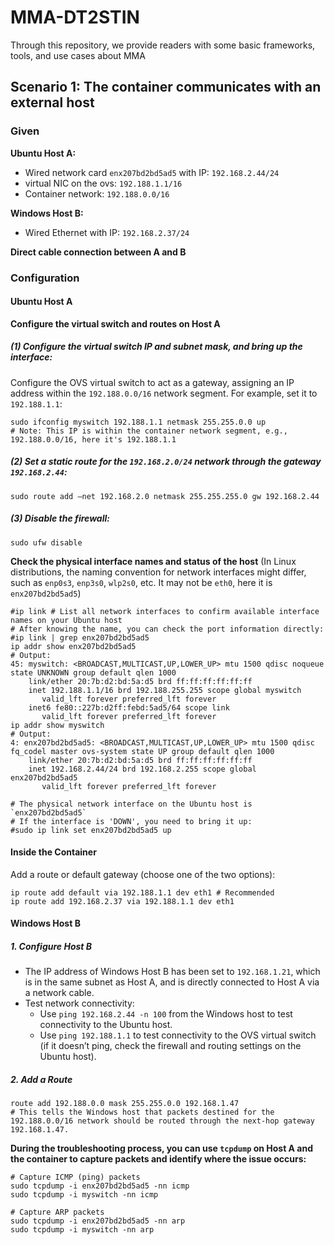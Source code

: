 # MMA-DT2STIN
Through this repository, we provide readers with some basic frameworks, tools, and use cases about MMA

## Scenario 1: The container communicates with an external host

### Given

**Ubuntu Host A:**

- Wired network card `enx207bd2bd5ad5` with IP: `192.168.2.44/24`
- virtual NIC on the ovs: `192.188.1.1/16`
- Container network: `192.188.0.0/16`

**Windows Host B:**

- Wired Ethernet with IP: `192.168.2.37/24`

**Direct cable connection between A and B**



### Configuration

#### Ubuntu Host A

**Configure the virtual switch and routes on Host A**

##### (1) Configure the virtual switch IP and subnet mask, and bring up the interface:

Configure the OVS virtual switch to act as a gateway, assigning an IP address within the `192.188.0.0/16` network segment. For example, set it to `192.188.1.1`:

```
sudo ifconfig myswitch 192.188.1.1 netmask 255.255.0.0 up 
# Note: This IP is within the container network segment, e.g., 192.188.0.0/16, here it's 192.188.1.1
```

##### (2) Set a static route for the `192.168.2.0/24` network through the gateway `192.168.2.44`:

```
sudo route add –net 192.168.2.0 netmask 255.255.255.0 gw 192.168.2.44
```

##### (3) Disable the firewall:

```
sudo ufw disable
```

**Check the physical interface names and status of the host** (In Linux distributions, the naming convention for network interfaces might differ, such as `enp0s3`, `enp3s0`, `wlp2s0`, etc. It may not be `eth0`, here it is `enx207bd2bd5ad5`)

```
#ip link # List all network interfaces to confirm available interface names on your Ubuntu host
# After knowing the name, you can check the port information directly:
#ip link | grep enx207bd2bd5ad5
ip addr show enx207bd2bd5ad5
# Output:
45: myswitch: <BROADCAST,MULTICAST,UP,LOWER_UP> mtu 1500 qdisc noqueue state UNKNOWN group default qlen 1000
    link/ether 20:7b:d2:bd:5a:d5 brd ff:ff:ff:ff:ff:ff
    inet 192.188.1.1/16 brd 192.188.255.255 scope global myswitch
       valid_lft forever preferred_lft forever
    inet6 fe80::227b:d2ff:febd:5ad5/64 scope link 
       valid_lft forever preferred_lft forever
ip addr show myswitch
# Output:
4: enx207bd2bd5ad5: <BROADCAST,MULTICAST,UP,LOWER_UP> mtu 1500 qdisc fq_codel master ovs-system state UP group default qlen 1000
    link/ether 20:7b:d2:bd:5a:d5 brd ff:ff:ff:ff:ff:ff
    inet 192.168.2.44/24 brd 192.168.2.255 scope global enx207bd2bd5ad5
       valid_lft forever preferred_lft forever

# The physical network interface on the Ubuntu host is `enx207bd2bd5ad5`
# If the interface is 'DOWN', you need to bring it up:
#sudo ip link set enx207bd2bd5ad5 up
```

#### Inside the Container

Add a route or default gateway (choose one of the two options):

```
ip route add default via 192.188.1.1 dev eth1 # Recommended
ip route add 192.168.2.37 via 192.188.1.1 dev eth1
```

#### Windows Host B

##### 1. Configure Host B

- The IP address of Windows Host B has been set to `192.168.1.21`, which is in the same subnet as Host A, and is directly connected to Host A via a network cable.
- Test network connectivity:
  - Use `ping 192.168.2.44 -n 100` from the Windows host to test connectivity to the Ubuntu host.
  - Use `ping 192.188.1.1` to test connectivity to the OVS virtual switch (if it doesn’t ping, check the firewall and routing settings on the Ubuntu host).

##### 2. Add a Route

```
route add 192.188.0.0 mask 255.255.0.0 192.168.1.47
# This tells the Windows host that packets destined for the 192.188.0.0/16 network should be routed through the next-hop gateway 192.168.1.47.
```

**During the troubleshooting process, you can use `tcpdump` on Host A and the container to capture packets and identify where the issue occurs:**

```
# Capture ICMP (ping) packets
sudo tcpdump -i enx207bd2bd5ad5 -nn icmp
sudo tcpdump -i myswitch -nn icmp

# Capture ARP packets
sudo tcpdump -i enx207bd2bd5ad5 -nn arp
sudo tcpdump -i myswitch -nn arp
```
